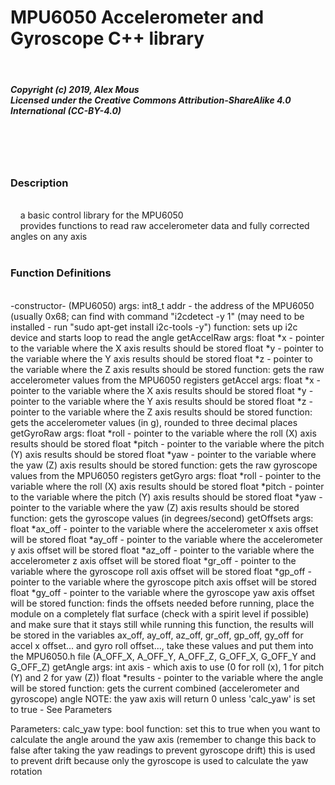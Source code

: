 <h1>MPU6050 Accelerometer and Gyroscope C++ library</h1><br>
<h5>Copyright (c) 2019, Alex Mous<br>
Licensed under the Creative Commons Attribution-ShareAlike 4.0 International (CC-BY-4.0)</h5><br><br><br>

<h3>Description</h3><br>
&nbsp&nbsp&nbsp&nbspa basic control library for the MPU6050<br>
&nbsp&nbsp&nbsp&nbspprovides functions to read raw accelerometer data and fully corrected angles on any axis<br><br>

<h3>Function Definitions</h3><br>
	-constructor- (MPU6050)
		args:
			int8_t addr - the address of the MPU6050 (usually 0x68; can find with command "i2cdetect -y 1" (may need to be installed - run "sudo apt-get install i2c-tools -y")
		function:
			sets up i2c device and starts loop to read the angle
	getAccelRaw
		args:
			float *x - pointer to the variable where the X axis results should be stored
			float *y - pointer to the variable where the Y axis results should be stored
			float *z - pointer to the variable where the Z axis results should be stored
		function:
			gets the raw accelerometer values from the MPU6050 registers
	getAccel
		args:
			float *x - pointer to the variable where the X axis results should be stored
			float *y - pointer to the variable where the Y axis results should be stored
			float *z - pointer to the variable where the Z axis results should be stored
		function:
			gets the accelerometer values (in g), rounded to three decimal places
	getGyroRaw
		args:
			float *roll - pointer to the variable where the roll (X) axis results should be stored
			float *pitch - pointer to the variable where the pitch (Y) axis results should be stored
			float *yaw - pointer to the variable where the yaw (Z) axis results should be stored
		function:
			gets the raw gyroscope values from the MPU6050 registers
	getGyro
		args:
			float *roll - pointer to the variable where the roll (X) axis results should be stored
			float *pitch - pointer to the variable where the pitch (Y) axis results should be stored
			float *yaw - pointer to the variable where the yaw (Z) axis results should be stored
		function:
			gets the gyroscope values (in degrees/second)
	getOffsets
		args:
			float *ax_off - pointer to the variable where the accelerometer x axis offset will be stored
			float *ay_off - pointer to the variable where the accelerometer y axis offset will be stored
			float *az_off - pointer to the variable where the accelerometer z axis offset will be stored
			float *gr_off - pointer to the variable where the gyroscope roll axis offset will be stored
			float *gp_off - pointer to the variable where the gyroscope pitch axis offset will be stored
			float *gy_off - pointer to the variable where the gyroscope yaw axis offset will be stored
		function:
			finds the offsets needed
			before running, place the module on a completely flat surface (check with a spirit level if possible) and make sure that it stays still while running this function, the results will be stored in the variables ax_off, ay_off, az_off, gr_off, gp_off, gy_off for accel x offset... and gyro roll offset..., take these values and put them into the MPU6050.h file (A_OFF_X, A_OFF_Y, A_OFF_Z, G_OFF_X, G_OFF_Y and G_OFF_Z)
	getAngle
		args:
			int axis - which axis to use (0 for roll (x), 1 for pitch (Y) and 2 for yaw (Z))
			float *results - pointer to the variable where the angle will be stored
		function:
			gets the current combined (accelerometer and gyroscope) angle
			NOTE: the yaw axis will return 0 unless 'calc_yaw' is set to true - See Parameters

Parameters:
	calc_yaw
		type:
			bool
		function:
			set this to true when you want to calculate the angle around the yaw axis (remember to change this back to false after taking the yaw readings to prevent gyroscope drift)
			this is used to prevent drift because only the gyroscope is used to calculate the yaw rotation
